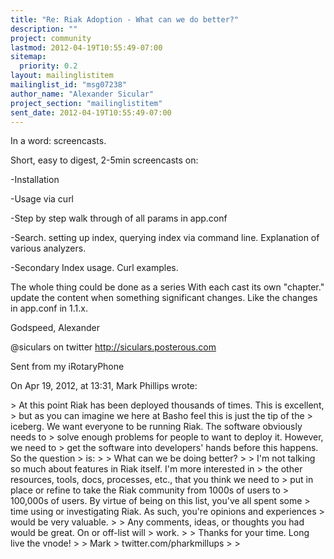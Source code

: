 ```yaml
---
title: "Re: Riak Adoption - What can we do better?"
description: ""
project: community
lastmod: 2012-04-19T10:55:49-07:00
sitemap:
  priority: 0.2
layout: mailinglistitem
mailinglist_id: "msg07238"
author_name: "Alexander Sicular"
project_section: "mailinglistitem"
sent_date: 2012-04-19T10:55:49-07:00
---
```



In a word: screencasts. 

Short, easy to digest, 2-5min screencasts on:

-Installation

-Usage via curl

-Step by step walk through of all params in app.conf

-Search. setting up index, querying index via command line. Explanation of 
various analyzers. 

-Secondary Index usage. Curl examples. 


The whole thing could be done as a series With each cast its own "chapter." 
update the content when something significant changes. Like the changes in 
app.conf in 1.1.x.


Godspeed,
Alexander

@siculars on twitter
http://siculars.posterous.com

Sent from my iRotaryPhone

On Apr 19, 2012, at 13:31, Mark Phillips  wrote:

&gt; At this point Riak has been deployed thousands of times. This is excellent, 
&gt; but as you can imagine we here at Basho feel this is just the tip of the 
&gt; iceberg. We want everyone to be running Riak. The software obviously needs to 
&gt; solve enough problems for people to want to deploy it. However, we need to 
&gt; get the software into developers' hands before this happens. So the question 
&gt; is:
&gt; 
&gt; What can we be doing better?
&gt; 
&gt; I'm not talking so much about features in Riak itself. I'm more interested in 
&gt; the other resources, tools, docs, processes, etc., that you think we need to 
&gt; put in place or refine to take the Riak community from 1000s of users to 
&gt; 100,000s of users. By virtue of being on this list, you've all spent some 
&gt; time using or investigating Riak. As such, you're opinions and experiences 
&gt; would be very valuable.
&gt; 
&gt; Any comments, ideas, or thoughts you had would be great. On or off-list will 
&gt; work. 
&gt; 
&gt; Thanks for your time. Long live the vnode!
&gt; 
&gt; Mark 
&gt; twitter.com/pharkmillups
&gt; 
&gt; 
